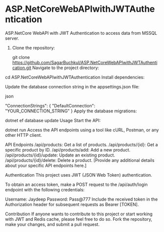 # ASP.NetCoreWebAPIwithJWTAuthentication

ASP.NetCore WebAPI with JWT Authentication to access data from MSSQL server.


1. Clone the repository:

   git clone https://github.com/SagarBuchkul/ASP.NetCoreWebAPIwithJWTAuthentication.git
Navigate to the project directory:


cd ASP.NetCoreWebAPIwithJWTAuthentication
Install dependencies:


Update the database connection string in the appsettings.json file:

json

"ConnectionStrings": {
  "DefaultConnection": "YOUR_CONNECTION_STRING"
}
Apply the database migrations:

dotnet ef database update
Usage
Start the API:

dotnet run
Access the API endpoints using a tool like cURL, Postman, or any other HTTP client.

API Endpoints
/api/products: Get a list of products.
/api/products/{id}: Get a specific product by ID.
/api/products/add: Add a new product.
/api/products/{id}/update: Update an existing product.
/api/products/{id}/delete: Delete a product.
[Provide any additional details about your specific API endpoints here.]

Authentication
This project uses JWT (JSON Web Token) authentication.

To obtain an access token, make a POST request to the /api/auth/login endpoint with the following credentials:

Username: Jaydeep
Password: Pass@777
Include the received token in the Authorization header for subsequent requests as Bearer [TOKEN].

Contribution
If anyone wants to contribute to this project or start working with JWT and Redis cache, please feel free to do so. Fork the repository, make your changes, and submit a pull request.

